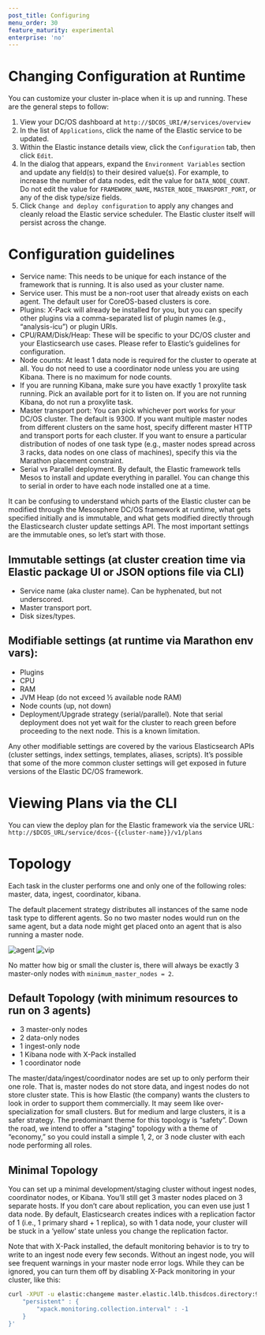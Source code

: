 ```yaml
---
post_title: Configuring
menu_order: 30
feature_maturity: experimental
enterprise: 'no'
---
```


# Changing Configuration at Runtime

You can customize your cluster in-place when it is up and running. These are the general steps to follow:

1.  View your DC/OS dashboard at `http://$DCOS_URI/#/services/overview`
1.  In the list of `Applications`, click the name of the Elastic service to be updated.
1.  Within the Elastic instance details view, click the `Configuration` tab, then click `Edit`.
1.  In the dialog that appears, expand the `Environment Variables` section and update any field(s) to their desired value(s). For example, to increase the number of data nodes, edit the value for `DATA_NODE_COUNT`. Do not edit the value for `FRAMEWORK_NAME`, `MASTER_NODE_TRANSPORT_PORT`, or any of the disk type/size fields.
1.  Click `Change and deploy configuration` to apply any changes and cleanly reload the Elastic service scheduler. The Elastic cluster itself will persist across the change.

# Configuration guidelines

- Service name: This needs to be unique for each instance of the framework that is running. It is also used as your cluster name.
- Service user. This must be a non-root user that already exists on each agent. The default user for CoreOS-based clusters is core.
- Plugins: X-Pack will already be installed for you, but you can specify other plugins via a comma-separated list of plugin names (e.g., “analysis-icu”) or plugin URIs.
- CPU/RAM/Disk/Heap: These will be specific to your DC/OS cluster and your Elasticsearch use cases. Please refer to Elastic’s guidelines for configuration.
- Node counts: At least 1 data node is required for the cluster to operate at all. You do not need to use a coordinator node unless you are using Kibana. There is no maximum for node counts.
- If you are running Kibana, make sure you have exactly 1 proxylite task running. Pick an available port for it to listen on. If you are not running Kibana, do not run a proxylite task.
- Master transport port: You can pick whichever port works for your DC/OS cluster. The default is 9300. If you want multiple master nodes from different clusters on the same host, specify different master HTTP and transport ports for each cluster. If you want to ensure a particular distribution of nodes of one task type (e.g., master nodes spread across 3 racks, data nodes on one class of machines), specify this via the Marathon placement constraint.
- Serial vs Parallel deployment. By default, the Elastic framework tells Mesos to install and update everything in parallel. You can change this to serial in order to have each node installed one at a time.

It can be confusing to understand which parts of the Elastic cluster can be modified through the Mesosphere DC/OS framework at runtime, what gets specified initially and is immutable, and what gets modified directly through the Elasticsearch cluster update settings API. The most important settings are the immutable ones, so let’s start with those.

## Immutable settings (at cluster creation time via Elastic package UI or JSON options file via CLI)

- Service name (aka cluster name). Can be hyphenated, but not underscored.
- Master transport port.
- Disk sizes/types.

## Modifiable settings (at runtime via Marathon env vars):

- Plugins
- CPU
- RAM
- JVM Heap (do not exceed ½ available node RAM)
- Node counts (up, not down)
- Deployment/Upgrade strategy (serial/parallel). Note that serial deployment does not yet wait for the cluster to reach green before proceeding to the next node. This is a known limitation.

Any other modifiable settings are covered by the various Elasticsearch APIs (cluster settings, index settings, templates, aliases, scripts). It’s possible that some of the more common cluster settings will get exposed in future versions of the Elastic DC/OS framework.

# Viewing Plans via the CLI

You can view the deploy plan for the Elastic framework via the service URL: `http://$DCOS_URL/service/dcos-{{cluster-name}}/v1/plans`

# Topology

Each task in the cluster performs one and only one of the following roles: master, data, ingest, coordinator, kibana.

The default placement strategy distributes all instances of the same node task type to different agents. So no two master nodes would run on the same agent, but a data node might get placed onto an agent that is also running a master node.

![agent](../img/private-nodes-by-agent.png)
![vip](../img/private-node-by-vip.png)

No matter how big or small the cluster is, there will always be exactly 3 master-only nodes with `minimum_master_nodes = 2`.

## Default Topology (with minimum resources to run on 3 agents)

- 3 master-only nodes
- 2 data-only nodes
- 1 ingest-only node
- 1 Kibana node with X-Pack installed
- 1 coordinator node

The master/data/ingest/coordinator nodes are set up to only perform their one role. That is, master nodes do not store data, and ingest nodes do not store cluster state. This is how Elastic (the company) wants the clusters to look in order to support them commercially. It may seem like over-specialization for small clusters. But for medium and large clusters, it is a safer strategy. The predominant theme for this topology is “safety”. Down the road, we intend to offer a "staging" topology with a theme of “economy,” so you could install a simple 1, 2, or 3 node cluster with each node performing all roles.

## Minimal Topology

You can set up a minimal development/staging cluster without ingest nodes, coordinator nodes, or Kibana. You’ll still get 3 master nodes placed on 3 separate hosts. If you don’t care about replication, you can even use just 1 data node. By default, Elasticsearch creates indices with a replication factor of 1 (i.e., 1 primary shard + 1 replica), so with 1 data node, your cluster will be stuck in a ‘yellow’ state unless you change the replication factor.

Note that with X-Pack installed, the default monitoring behavior is to try to write to an ingest node every few seconds. Without an ingest node, you will see frequent warnings in your master node error logs. While they can be ignored, you can turn them off by disabling X-Pack monitoring in your cluster, like this:

```bash
curl -XPUT -u elastic:changeme master.elastic.l4lb.thisdcos.directory:9200/_cluster/settings -d '{
    "persistent" : {
        "xpack.monitoring.collection.interval" : -1
    }
}'
```
